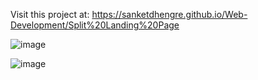 Visit this project at: https://sanketdhengre.github.io/Web-Development/Split%20Landing%20Page

![image](https://user-images.githubusercontent.com/83276393/226132812-1de734ff-8376-496f-a300-17df36e73db7.png)


![image](https://user-images.githubusercontent.com/83276393/226132835-c3ffb6f8-93d6-4448-be2f-547171e809a3.png)
